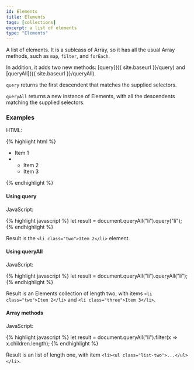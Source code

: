 ```yaml
---
id: Elements
title: Elements
tags: [collections]
excerpt: a list of elements
type: "Elements"
---
```


A list of elements. It is a sublcass of Array, so it has all the usual Array methods, such as `map`, `filter`, and `forEach`.

In addition, it adds two new methods: [query]({{ site.baseurl }}/query) and [queryAll]({{ site.baseurl }}/queryAll).

`query` returns the first descendent that matches the supplied selectors.

`queryAll` returns a new instance of Elements, with all the descendents matching the supplied selectors.

### Examples

HTML:

{% highlight html %}
<ul class="list-one">
    <li class="one">Item 1</li>
    <li>
        <ul class="list-two">
            <li class="two">Item 2</li>
            <li class="three">Item 3</li>
        </ul>
    </li>
</ul>
{% endhighlight %}

#### Using query

JavaScript:

{% highlight javascript %}
let result = document.queryAll("li").query("li");
{% endhighlight %}

Result is the `<li class="two">Item 2</li>` element.

#### Using queryAll

JavaScript:

{% highlight javascript %}
let result = document.queryAll("li").queryAll("li");
{% endhighlight %}

Result is an Elements collection of length two, with items `<li class="two">Item 2</li>` and `<li class="three">Item 3</li>`.

#### Array methods

JavaScript:

{% highlight javascript %}
let result = document.queryAll("li").filter(x => x.children.length);
{% endhighlight %}

Result is an list of length one, with item `<li><ul class="list-two">...</ul></li>`.

